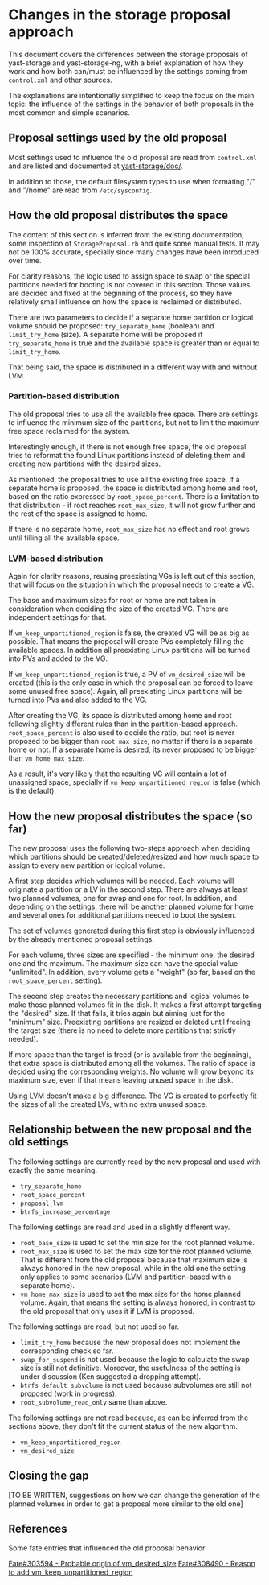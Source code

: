 # Changes in the storage proposal approach

This document covers the differences between the storage proposals of
yast-storage and yast-storage-ng, with a brief explanation of how they work and
how both can/must be influenced by the settings coming from `control.xml` and
other sources.

The explanations are intentionally simplified to keep the focus on the main
topic: the influence of the settings in the behavior of both proposals in the
most common and simple scenarios.

## Proposal settings used by the old proposal

Most settings used to influence the old proposal are read from `control.xml` and
are listed and documented at
[yast-storage/doc/](https://github.com/yast/yast-storage/blob/master/doc/config.xml.description).

In addition to those, the default filesystem types to use when formating "/" and
"/home" are read from `/etc/sysconfig`.

## How the old proposal distributes the space

The content of this section is inferred from the existing documentation, some
inspection of `StorageProposal.rb` and quite some manual tests. It may not be
100% accurate, specially since many changes have been introduced over time.

For clarity reasons, the logic used to assign space to swap or the special
partitions needed for booting is not covered in this section. Those values are
decided and fixed at the beginning of the process, so they have relatively
small influence on how the space is reclaimed or distributed.

There are two parameters to decide if a separate home partition or logical
volume should be proposed: `try_separate_home` (boolean) and
`limit_try_home` (size). A separate home will be proposed if `try_separate_home`
is true and the available space is greater than or equal to `limit_try_home`.

That being said, the space is distributed in a different way with and without
LVM.

### Partition-based distribution

The old proposal tries to use all the available free space. There are
settings to influence the minimum size of the partitions, but not to limit the
maximum free space reclaimed for the system.

Interestingly enough, if there is not enough free space, the old proposal tries
to reformat the found Linux partitions instead of deleting them and creating new
partitions with the desired sizes.

As mentioned, the proposal tries to use all the existing free space. If a
separate home is proposed, the space is distributed among home and root, based on
the ratio expressed by `root_space_percent`. There is a limitation to that
distribution - if root reaches `root_max_size`, it will not grow further and the
rest of the space is assigned to home.

If there is no separate home, `root_max_size` has no effect and root grows until
filling all the available space.

### LVM-based distribution

Again for clarity reasons, reusing preexisting VGs is left out of this section,
that will focus on the situation in which the proposal needs to create a VG.

The base and maximum sizes for root or home are not taken in consideration when
deciding the size of the created VG. There are independent settings for that.

If `vm_keep_unpartitioned_region` is false, the created VG will be as big as
possible. That means the proposal will create PVs completely filling the
available spaces. In addition all preexisting Linux partitions will be turned
into PVs and added to the VG.

If `vm_keep_unpartitioned_region` is true, a PV of `vm_desired_size` will be
created (this is the only case in which the proposal can be forced to leave
some unused free space). Again, all preexisting Linux partitions will be turned
into PVs and also added to the VG.

After creating the VG, its space is distributed among home and root following
slightly different rules than in the partition-based approach.
`root_space_percent` is also used to decide the ratio, but root is never
proposed to be bigger than `root_max_size`, no matter if there is a separate
home or not. If a separate home is desired, its never proposed to be bigger
than `vm_home_max_size`.

As a result, it's very likely that the resulting VG will contain a lot of
unassigned space, specially if `vm_keep_unpartitioned_region` is false (which is
the default).

## How the new proposal distributes the space (so far)

The new proposal uses the following two-steps approach when 
deciding which partitions should be created/deleted/resized and how much
space to assign to every new partition or logical volume.

A first step decides which volumes will be needed. Each volume will originate a
partition or a LV in the second step. There are always at least two planned volumes, one
for swap and one for root. In addition, and depending on the settings, there
will be another planned volume for home and several ones for additional partitions
needed to boot the system.

The set of volumes generated during this first step is obviously influenced by
the already mentioned proposal settings.

For each volume, three sizes are specified - the minimum one, the desired one
and the maximum. The maximum size can have the special value "unlimited". In
addition, every volume gets a "weight" (so far, based on the
`root_space_percent` setting).

The second step creates the necessary partitions and logical volumes to make
those planned volumes fit in the disk. It makes a first attempt targeting the
"desired" size. If that fails, it tries again but aiming just for the "minimum"
size. Preexisting partitions are resized or deleted until freeing the target
size (there is no need to delete more partitions that strictly needed).

If more space than the target is freed (or is available from the beginning),
that extra space is distributed among all the volumes. The ratio of space is
decided using the corresponding weights. No volume will grow beyond its maximum
size, even if that means leaving unused space in the disk.

Using LVM doesn't make a big difference. The VG is created to perfectly fit the
sizes of all the created LVs, with no extra unused space.

## Relationship between the new proposal and the old settings

The following settings are currently read by the new proposal and used with
exactly the same meaning.

 * `try_separate_home`
 * `root_space_percent`
 * `proposal_lvm`
 * `btrfs_increase_percentage`

The following settings are read and used in a slightly different way.

 * `root_base_size` is used to set the min size for the root planned volume.
 * `root_max_size` is used to set the max size for the root planned volume. That
   is different from the old proposal because that maximum size is always
   honored in the new proposal, while in the old one the setting only applies to
   some scenarios (LVM and partition-based with a separate home).
 * `vm_home_max_size` is used to set the max size for the home planned volume.
   Again, that means the setting is always honored, in contrast to the old
   proposal that only uses it if LVM is proposed.

The following settings are read, but not used so far.

 * `limit_try_home` because the new proposal does not implement the
   corresponding check so far.
 * `swap_for_suspend` is not used because the logic to calculate the swap size
   is still not definitive. Moreover, the usefulness of the setting is under
   discussion (Ken suggested a dropping attempt).
 * `btrfs_default_subvolume` is not used because subvolumes are still not
   proposed (work in progress).
 * `root_subvolume_read_only` same than above.

The following settings are not read because, as can be inferred from the
sections above, they don't fit the current status of the new algorithm.

 * `vm_keep_unpartitioned_region`
 * `vm_desired_size`

## Closing the gap

[TO BE WRITTEN, suggestions on how we can change the generation of the planned
volumes in order to get a proposal more similar to the old one]

## References

Some fate entries that influenced the old proposal behavior

[Fate#303594 - Probable origin of vm_desired_size](https://fate.suse.com/303594)
[Fate#308490 - Reason to add vm_keep_unpartitioned_region](https://fate.suse.com/308490)
